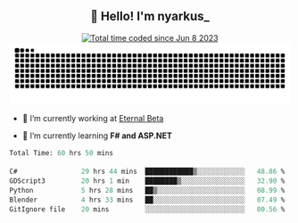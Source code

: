<h2 align="center">👋 Hello! I'm nyarkus_</h2>
<p align="center">
  <a href="https://wakatime.com/@8f9aa332-6725-4e00-a5d9-b2317a4b74a6">
    <img src="https://wakatime.com/badge/user/8f9aa332-6725-4e00-a5d9-b2317a4b74a6.svg" alt="Total time coded since Jun 8 2023" />
  </a>
  <br>
  <img src = "https://github.com/nyarkus/nyarkus/blob/output/github-snake-dark.svg">
</p>

- 🔭 I’m currently working at [Eternal Beta](https://github.com/Kacianoki/Eternal-Beta)
<!--- 💬 Ask me about **nothing :<**-->
- 🌱 I’m currently learning **F# and ASP.NET**

<!--START_SECTION:waka-->

```fs
Total Time: 60 hrs 50 mins

C#                29 hrs 44 mins  ████████████▒░░░░░░░░░░░░   48.86 %
GDScript3         20 hrs 1 min    ████████▒░░░░░░░░░░░░░░░░   32.90 %
Python            5 hrs 28 mins   ██▒░░░░░░░░░░░░░░░░░░░░░░   08.99 %
Blender           4 hrs 33 mins   ██░░░░░░░░░░░░░░░░░░░░░░░   07.49 %
GitIgnore file    20 mins         ░░░░░░░░░░░░░░░░░░░░░░░░░   00.56 %
```

<!--END_SECTION:waka-->
